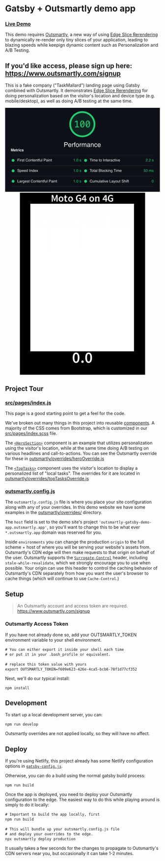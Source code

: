 # Gatsby + Outsmartly demo app

### [Live Demo](https://outsmartly-gatsby-demo-app.outsmartly.app/)

This demo requires [Outsmartly](https://www.outsmartly.com/features), a new way of using [Edge Slice Rerendering](https://www.youtube.com/watch?v=W-tBI_n0m_w) to dynamically re-render only tiny slices of your application, leading to blazing speeds while keepign dynamic content such as Personalization and A/B Testing.

## If you'd like access, please sign up here: https://www.outsmartly.com/signup

This is a fake company ("TaskMallard") landing page using Gatsby combined with Outsmartly. It demonstrates [Edge Slice Rerendering](https://www.youtube.com/watch?v=W-tBI_n0m_w) for doing personalization based on the visitor's location and device type (e.g. mobile/desktop), as well as doing A/B testing at the same time.

<p align="center">
  <img src="docs/lighthouse.png" alt="Lighthouse scores">
  <img src="docs/webpagetest.gif" alt="WebPageTest.org video">
</p>

## Project Tour

### [src/pages/index.js](src/pages/index.js)

This page is a good starting point to get a feel for the code.

We've broken out many things in this project into reusable [components](src/components/). A majority of the CSS comes from Bootstrap, which is customized in our [src/pages/index.scss](src/pages/index.scss) file.

The [`<HeroSection>`](src/components/HeroSection.js) component is an example that utilizes personalization using the visitor's location, while at the same time doing A/B testing on various headlines and call-to-actions. You can see the Outsmartly override for these in [outsmartly/overrides/heroOverride.js](outsmartly/overrides/heroOverride.js)

The [`<TopTasks>`](src/components/TopTasks.js) component uses the visitor's location to display a personalized list of "local tasks". The overrides for it are located in [outsmartly/overrides/topTasksOverride.js](outsmartly/overrides/topTasksOverride.js)

### [outsmartly.config.js](outsmartly.config.js)

The `outsmartly.config.js` file is where you place your site configuration along with any of your overrides. In this demo website we have some examples in the [outsmartly/overrides/](outsmartly/overrides/) directory.

The `host` field is set to the demo site's project `'outsmartly-gatsby-demo-app.outsmartly.app'`, so you'll want to change this to be what ever `*.outsmartly.app` domain was reserved for you.

Inside `environments` you can change the production `origin` to the full scheme + host of where you will be serving your website's assets from. Outsmartly's CDN edge will then make requests to that origin on behalf of the user. Outsmartly supports the [`Surrogate-Control`](https://www.w3.org/TR/edge-arch/#:~:text=2.2%20Surrogate-Control%20Header) header, including `stale-while-revalidate`, which we strongly encourage you to use when possible. Your origin can use this header to control the caching behavior of Outsmartly's CDN separately from how you want the user's browser to cache things (which will continue to use `Cache-Control`.)

## Setup

> An Outsmartly account and access token are required.
> https://www.outsmartly.com/signup

### Outsmartly Access Token

If you have not already done so, add your OUTSMARTLY_TOKEN environment variable to your shell environment.

```shell
# You can either export it inside your shell each time
# or put it in your .bash_profile or equivalent.

# replace this token value with yours
export OUTSMARTLY_TOKEN=f609e623-426e-4ca5-bcb6-78f1d77cf352
```

Next, we'll do our typical install:

```shell
npm install
```

## Development

To start up a local development server, you can:

```shell
npm run develop
```

Outsmartly overrides are not applied locally, so they will have no affect.

## Deploy

If you're using Netlify, this project already has some Netlify configuration options in [`gatsby-config.js`](gatsby-config.js).

Otherwise, you can do a build using the normal gatsby build process:

```shell
npm run build
```

Once the app is deployed, you need to deploy your Outsmartly configuration to the edge. The easiest way to do this while playing around is simply to do it locally:

```shell
# Important to build the app locally, first
npm run build

# This will bundle up your outsmartly.config.js file
# and deploy your overrides to the edge.
npx outsmartly deploy production
```

It usually takes a few seconds for the changes to propagate to Outsmartly's CDN servers near you, but occasionally it can take 1-2 minutes.
